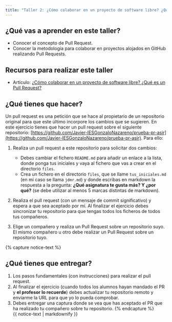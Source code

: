 ```yaml
---
title: "Taller 2: ¿Cómo colaborar en un proyecto de software libre? ¿Qué es un Pull Request (PR)?"
---
```

## ¿Qué vas a aprender en este taller?

* Conocer el concepto de Pull Request.
* Conocer la metodología para colaborar en proyectos alojados en GitHub realizando Pull Requests.

## Recursos para realizar este taller

* Artículo: [¿Cómo colaborar en un proyecto de software libre? ¿Qué es un Pull Request?](https://www.josedomingo.org/pledin/2022/09/que-es-pull-requests/)

## ¿Qué tienes que hacer?

Un pull request es una petición que se hace al propietario de un repositorio original para que este último incorpore los cambios que se sugieren.
En este ejercicio tienes que hacer un pull request sobre el siguiente repositorio: [https://github.com/Javier-IESGonzaloNazareno/prueba-pr-asir](https://github.com/Javier-IESGonzaloNazareno/prueba-pr-asir). Para ello:

1. Realiza un pull request a este repositorio para solicitar dos cambios:

    * Debes cambiar el fichero `README.md` para añadir un enlace a la lista, donde ponga tus iniciales y vaya al fichero que vas a crear en el directorio `files`.
    * Crea un  fichero en el directorio `files`, que se llame `tus_iniciales.md` (en mi caso se llama `jdmr.md`) y donde escribas en markdown la respuesta a la pregunta: **¿Qué asignatura te gusta más? Y ¿por qué?** (se debe utilizar al menos 5 marcas distintas de markdown).
2. Realiza el pull request (con un mensaje de commit significativo) y espera a que sea aceptado por mí. Al finalizar el ejercicio debes sincronizar tu repositorio para que tengas todos los ficheros de todos tus compañeros.
3. Elige un compañero y realiza un Pull Request sobre un repositorio suyo. El mismo compañero u otro debe realizar un Pull Request sobre un repositorio tuyo.


{% capture notice-text %}
## ¿Qué tienes que entregar?

1. Los pasos fundamentales (con instrucciones) para realizar el pull request.
2. Al finalizar el ejercicio (cuando todos los alumnos hayan mandado el PR y **el profesor lo recuerde**) debes actualizar tu repositorio remoto y enviarme la URL para que yo lo pueda comprobar.
3. Debes entregar una captura donde se vea que has aceptado el PR que ha realizado tu compañero sobre tu repositorio.
{% endcapture %}<div class="notice--info">{{ notice-text | markdownify }}</div>
 
